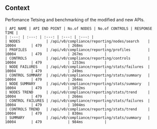 ## Context
Perfomance Tetsing and benchmarking of the modified and new APIs.


    | API NAME | API END POINT | No.of NODES | No.of CONTROLS |	RESPONSE TIME |
    | :---: | :---: | :---: | :---: | :---: |
    | NODES	           | /api/v0/compliance/reporting/nodes/search	  | 10004	    | 479	         | 268ms          |
    | PROFILES	       | /api/v0/compliance/reporting/profiles	      | 10004	    | 479	         | 267ms          |
    | CONTROLS	       | /api/v0/compliance/reporting/controls	      | 10004	    | 479	         | 1253ms         |
    | NODE FAILURES	   | /api/v0/compliance/reporting/stats/failures  |	10004	    | 479	         | 249ms          |
    | CONTROL SUMMARY  | /api/v0/compliance/reporting/stats/summary	  | 10004	    | 479	         | 264ms          |
    | NODE SUMMARY	   | /api/v0/compliance/reporting/stats/summary	  | 10004	    | 479	         | 1052ms         |
    | NODES TREND	   | /api/v0/compliance/reporting/stats/trend	  | 10004	    | 479	         | 266ms          |
    | CONTROL FAILURES | /api/v0/compliance/reporting/stats/failures  | 10004	    | 479	         | 1004ms         |
    | CONTROLS TREND   | /api/v0/compliance/reporting/stats/trend	  | 10004	    | 479	         | 830ms          |
    | SUMMARY	       | /api/v0/compliance/reporting/stats/summary	  | 10004	    | 479	         | 984ms          |
